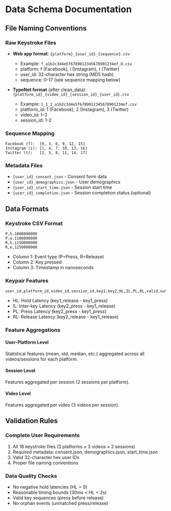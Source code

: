 # Data Schema Documentation

## File Naming Conventions

### Raw Keystroke Files
- **Web app format**: `{platform}_{user_id}_{sequence}.csv`
  - Example: `f_a1b2c3d4e5f6789012345678901234ef_0.csv`
  - platform: f (Facebook), i (Instagram), t (Twitter)
  - user_id: 32-character hex string (MD5 hash)
  - sequence: 0-17 (see sequence mapping below)

- **TypeNet format** (after clean_data): `{platform_id}_{video_id}_{session_id}_{user_id}.csv`
  - Example: `1_1_1_a1b2c3d4e5f6789012345678901234ef.csv`
  - platform_id: 1 (Facebook), 2 (Instagram), 3 (Twitter)
  - video_id: 1-3
  - session_id: 1-2

### Sequence Mapping
```
Facebook (f):  [0, 3, 6, 9, 12, 15]
Instagram (i): [1, 4, 7, 10, 13, 16]  
Twitter (t):   [2, 5, 8, 11, 14, 17]
```

### Metadata Files
- `{user_id}_consent.json` - Consent form data
- `{user_id}_demographics.json` - User demographics
- `{user_id}_start_time.json` - Session start time
- `{user_id}_completion.json` - Session completion status (optional)

## Data Formats

### Keystroke CSV Format
```csv
P,h,1000000000
P,e,1100000000
R,h,1150000000
R,e,1250000000
```
- Column 1: Event type (P=Press, R=Release)
- Column 2: Key pressed
- Column 3: Timestamp in nanoseconds

### Keypair Features
```
user_id,platform_id,video_id,session_id,key1,key2,HL,IL,PL,RL,valid,outlier
```
- HL: Hold Latency (key1_release - key1_press)
- IL: Inter-key Latency (key2_press - key1_release)
- PL: Press Latency (key2_press - key1_press)
- RL: Release Latency (key2_release - key1_release)

### Feature Aggregations

#### User-Platform Level
Statistical features (mean, std, median, etc.) aggregated across all videos/sessions for each platform.

#### Session Level
Features aggregated per session (2 sessions per platform).

#### Video Level
Features aggregated per video (3 videos per session).

## Validation Rules

### Complete User Requirements
1. All 18 keystroke files (3 platforms × 3 videos × 2 sessions)
2. Required metadata: consent.json, demographics.json, start_time.json
3. Valid 32-character hex user IDs
4. Proper file naming conventions

### Data Quality Checks
- No negative hold latencies (HL > 0)
- Reasonable timing bounds (30ms < HL < 2s)
- Valid key sequences (press before release)
- No orphan events (unmatched press/release)